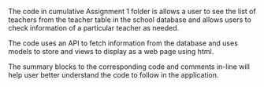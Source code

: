 The code in cumulative Assignment 1 folder is allows a user to see the list of teachers from the teacher table in the school database and allows users to check information of a particular teacher as needed.

The code uses an API to fetch information from the database and uses models to store and views to display as a web page using html.

The summary blocks to the corresponding code and comments in-line will help user better understand the code to follow in the application.
